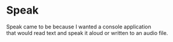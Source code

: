 # Speak

Speak came to be because I wanted a console application <br/>
that would read text and speak it aloud or written to an audio file. 